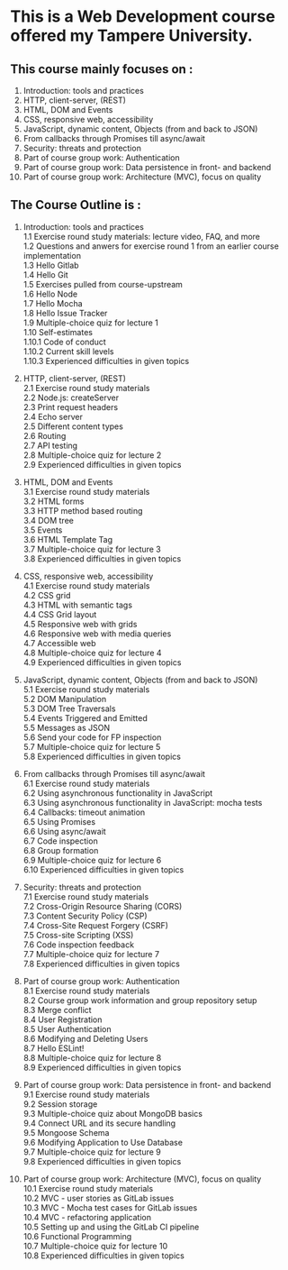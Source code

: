 # This is a Web Development course offered my Tampere University.


## This course mainly focuses on :

1. Introduction: tools and practices
2. HTTP, client-server, (REST)
3. HTML, DOM and Events
4. CSS, responsive web, accessibility
5. JavaScript, dynamic content, Objects (from and back to JSON)
6. From callbacks through Promises till async/await
7. Security: threats and protection
8. Part of course group work: Authentication
9. Part of course group work: Data persistence in front- and backend
10. Part of course group work: Architecture (MVC), focus on quality

## The Course Outline is :

1. Introduction: tools and practices<br>
    1.1 Exercise round study materials: lecture video, FAQ, and more <br>
    1.2 Questions and anwers for exercise round 1 from an earlier course implementation <br>
    1.3 Hello Gitlab  <br>
    1.4 Hello Git  <br>
    1.5 Exercises pulled from course-upstream <br>
    1.6 Hello Node  <br>
    1.7 Hello Mocha  <br>
    1.8 Hello Issue Tracker  <br>
    1.9 Multiple-choice quiz for lecture 1  <br>
    1.10 Self-estimates <br>
    1.10.1 Code of conduct  <br>
    1.10.2 Current skill levels  <br>
    1.10.3 Experienced difficulties in given topics 

2. HTTP, client-server, (REST)<br>
    2.1 Exercise round study materials<br>
    2.2 Node.js: createServer <br>
    2.3 Print request headers <br>
    2.4 Echo server <br>
    2.5 Different content types <br>
    2.6 Routing <br>
    2.7 API testing <br>
    2.8 Multiple-choice quiz for lecture 2 <br>
    2.9 Experienced difficulties in given topics

3. HTML, DOM and Events<br>
    3.1 Exercise round study materials<br>
    3.2 HTML forms <br>
    3.3 HTTP method based routing <br>
    3.4 DOM tree <br>
    3.5 Events <br>
    3.6 HTML Template Tag <br>
    3.7 Multiple-choice quiz for lecture 3 <br>
    3.8 Experienced difficulties in given topics 

4. CSS, responsive web, accessibility<br>
    4.1 Exercise round study materials<br>
    4.2 CSS grid <br>
    4.3 HTML with semantic tags <br>
    4.4 CSS Grid layout <br>
    4.5 Responsive web with grids <br>
    4.6 Responsive web with media queries <br>
    4.7 Accessible web <br>
    4.8 Multiple-choice quiz for lecture 4 <br>
    4.9 Experienced difficulties in given topics 

5. JavaScript, dynamic content, Objects (from and back to JSON)<br>
    5.1 Exercise round study materials<br>
    5.2 DOM Manipulation <br>
    5.3 DOM Tree Traversals <br>
    5.4 Events Triggered and Emitted <br>
    5.5 Messages as JSON <br>
    5.6 Send your code for FP inspection <br>
    5.7 Multiple-choice quiz for lecture 5 <br>
    5.8 Experienced difficulties in given topics 

6. From callbacks through Promises till async/await<br>
    6.1 Exercise round study materials<br>
    6.2 Using asynchronous functionality in JavaScript <br>
    6.3 Using asynchronous functionality in JavaScript: mocha tests <br>
    6.4 Callbacks: timeout animation <br>
    6.5 Using Promises <br>
    6.6 Using async/await <br>
    6.7 Code inspection <br>
    6.8 Group formation <br>
    6.9 Multiple-choice quiz for lecture 6 <br>
    6.10 Experienced difficulties in given topics 

7. Security: threats and protection<br>
    7.1 Exercise round study materials<br>
    7.2 Cross-Origin Resource Sharing (CORS)<br>
    7.3 Content Security Policy (CSP)<br>
    7.4 Cross-Site Request Forgery (CSRF)<br>
    7.5 Cross-site Scripting (XSS)<br>
    7.6 Code inspection feedback<br>
    7.7 Multiple-choice quiz for lecture 7<br>
    7.8 Experienced difficulties in given topics

8. Part of course group work: Authentication<br>
    8.1 Exercise round study materials<br>
    8.2 Course group work information and group repository setup<br>
    8.3 Merge conflict<br>
    8.4 User Registration<br>
    8.5 User Authentication<br>
    8.6 Modifying and Deleting Users<br>
    8.7 Hello ESLint!<br>
    8.8 Multiple-choice quiz for lecture 8<br>
    8.9 Experienced difficulties in given topics

9. Part of course group work: Data persistence in front- and backend<br>
    9.1 Exercise round study materials<br>
    9.2 Session storage<br>
    9.3 Multiple-choice quiz about MongoDB basics<br>
    9.4 Connect URL and its secure handling<br>
    9.5 Mongoose Schema<br>
    9.6 Modifying Application to Use Database<br>
    9.7 Multiple-choice quiz for lecture 9<br>
    9.8 Experienced difficulties in given topics

10. Part of course group work: Architecture (MVC), focus on quality<br>
    10.1 Exercise round study materials<br>
    10.2 MVC - user stories as GitLab issues<br>
    10.3 MVC - Mocha test cases for GitLab issues<br>
    10.4 MVC - refactoring application<br>
    10.5 Setting up and using the GitLab CI pipeline<br>
    10.6 Functional Programming<br>
    10.7 Multiple-choice quiz for lecture 10<br>
    10.8 Experienced difficulties in given topics

